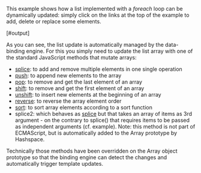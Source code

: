 
This example shows how a list implemented with a *foreach* loop can be dynamically updated: simply click on the links at the top of the example to add, delete or replace some elements.

[#output]

As you can see, the list update is automatically managed by the data-binding engine. For this you simply need to update the list array with one of the standard JavaScript methods that mutate arrays:

- [splice]: to add and remove multiple elements in one single operation
- [push]: to append new elements to the array
- [pop]: to remove and get the last element of an array
- [shift]: to remove and get the first element of an array
- [unshift]: to insert new elements at the beginning of an array
- [reverse]: to reverse the array element order
- [sort]: to sort array elements according to a sort function
- splice2: which behaves as [splice] but that takes an array of items as 3rd argument - on the contrary to splice() that requires items to be passed as independent arguments (cf. example). Note: this method is not part of ECMAScript, but is automatically added to the Array prototype by Hashspace.

Technically those methods have been overridden on the Array object prototype so that the binding engine can detect the changes and automatically trigger template updates. 

[splice]: https://developer.mozilla.org/en-US/docs/Web/JavaScript/Reference/Global_Objects/Array/splice
[push]: https://developer.mozilla.org/en-US/docs/Web/JavaScript/Reference/Global_Objects/Array/push
[shift]: https://developer.mozilla.org/en-US/docs/Web/JavaScript/Reference/Global_Objects/Array/shift
[unshift]: https://developer.mozilla.org/en-US/docs/Web/JavaScript/Reference/Global_Objects/Array/unshift
[pop]: https://developer.mozilla.org/en-US/docs/Web/JavaScript/Reference/Global_Objects/Array/pop
[reverse]: https://developer.mozilla.org/en-US/docs/Web/JavaScript/Reference/Global_Objects/Array/reverse
[sort]: https://developer.mozilla.org/en-US/docs/Web/JavaScript/Reference/Global_Objects/Array/sort

